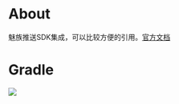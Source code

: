 # About
魅族推送SDK集成，可以比较方便的引用。[官方文档](http://open-wiki.flyme.cn/doc-wiki/index#id?129)

# Gradle
[![](https://jitpack.io/v/zj565061763/push-meizu.svg)](https://jitpack.io/#zj565061763/push-meizu)